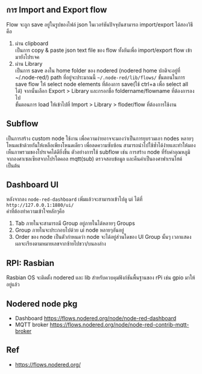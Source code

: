การ Import and Export flow 
------
Flow จะถูก save อยู่ในรูปของไฟล์ json ในเวอร์ชันปัจจุบันสามารถ import/export ได้สองวิธีคือ 
1. ผ่าน clipboard  
เป็นการ copy & paste json text file ของ flow ทั้งอันเพื่อ import/export flow เข้ามายังโปรเจค  
2. ผ่าน Library  
เป็นการ save ลงใน home folder ของ nodered (nodered home ปกติจะอยู่ที่ ~/.node-red/) 
path ที่อยู่จะประมาณนี้ `~/.node-red/lib/flows/` 
ขั้นตอนในการ save flow ให้ select node elements ที่ต้องการ save(ใช้ ctrl+a เพื่อ select all ได้) 
จากนั้นเลือก Export > Library และกรอกชื่อ foldername/flowname ที่ต้องการลงไป  
ขั้นตอนการ load ให้เข้าไปที่ Import > Library > floder/flow ที่ต้องการใช้งาน  


Subflow
-----
เป็นการสร้าง custom node ใช้งาน เพื่อความง่ายอาจจะมองว่าเป็นการยุบรวมเอา nodes หลายๆโหนดเข้าด้วยกันให้เหลือเพียงโหนดเดียว
เพื่อลดความซับซ้อน สามารถนำไปใช้ซ้ำได้ง่่ายและทำให้มองเห็นภาพรวมของโปรเจคได้ดียิ่งขึ้น 
ตัวอย่างการใช้ subflow เช่น การสร้าง node ที่รับค่าอุณหภูมิจากองศาเซลเซียสจากโปรโตคอล mqtt(sub) ตรวจสอบข้อมูล และคืนค่าเป็นองศาฟาเรนไฮต์ เป็นต้น


Dashboard UI
-----
หลังจากลง `node-red-dashboard` เพิ่มแล้วจะสามารถเข้าไปดู ui ได้ที่ `http://127.0.0.1:1880/ui/`  
ค่าที่ต้องทำความเข้าใจหลักๆคือ 
1. Tab ภายในจะสามารถมี Group อยู่ภายในได้หลายๆ Groups
2. Group ภายในจะประกอบไปด้วย ui node หลายๆอันอยู่
3. Order ของ node เป็นตัวกำหนดว่า node จะได้อยู่ส่วนใดของ UI Group นั้นๆ เวลาแสดงผลจะเรียงตามหมายเลขจากซ้ายไปขวา/บนลงล่าง  


RPI: Rasbian
-----
Rasbian OS จะติดตั้ง nodered และ lib สำหรับควบคุมฟังก์ชันพื้นฐานของ rPi เช่น gpio มาให้อยู่แล้ว 
  
Nodered node pkg
-----
- Dashboard https://flows.nodered.org/node/node-red-dashboard
- MQTT broker https://flows.nodered.org/node/node-red-contrib-mqtt-broker

Ref
-----
- https://flows.nodered.org/

